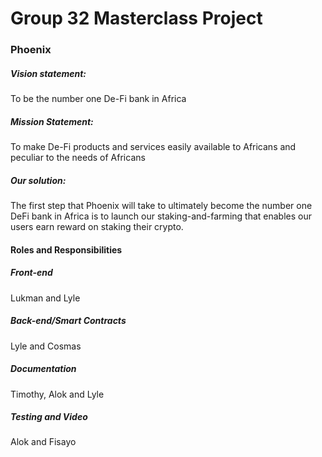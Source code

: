 # Group 32 Masterclass Project

### Phoenix
##### Vision statement:
To be the number one De-Fi bank in Africa
##### Mission Statement:
To make De-Fi products and services easily available to Africans and peculiar to the
needs of Africans
##### Our solution:
The first step that Phoenix will take to ultimately become the number one DeFi bank in Africa is to launch our staking-and-farming that enables our users earn reward on
staking their crypto.

#### Roles and Responsibilities

##### Front-end
Lukman and Lyle
##### Back-end/Smart Contracts
Lyle and Cosmas
##### Documentation
Timothy, Alok and Lyle
##### Testing and Video
Alok and Fisayo
